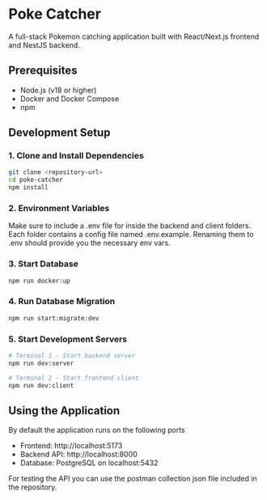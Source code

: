 # Poke Catcher

A full-stack Pokemon catching application built with React/Next.js frontend and NestJS backend.

## Prerequisites

- Node.js (v18 or higher)
- Docker and Docker Compose
- npm

## Development Setup


### 1. Clone and Install Dependencies
```bash
git clone <repository-url>
cd poke-catcher
npm install
```

### 2. Environment Variables
Make sure to include a .env file for inside the backend and client folders. Each folder contains a config file named .env.example. Renaming them to .env should provide you the necessary env vars.

### 3. Start Database
```bash
npm run docker:up
```

### 4. Run Database Migration
```bash
npm run start:migrate:dev
```

### 5. Start Development Servers
```bash
# Terminal 1 - Start backend server
npm run dev:server

# Terminal 2 - Start frontend client  
npm run dev:client
```

## Using the Application
By default the application runs on the following ports
- Frontend: http://localhost:5173
- Backend API: http://localhost:8000
- Database: PostgreSQL on localhost:5432

For testing the API you can use the postman collection json file included in the repository.
